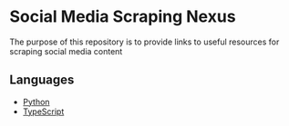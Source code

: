 # Social Media Scraping Nexus
The purpose of this repository is to provide links to useful resources for scraping social media content

## Languages
* [Python](/python) 
* [TypeScript](/typescript)
